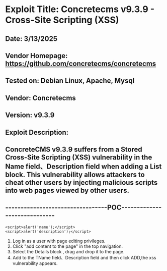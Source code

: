 # Exploit Title: Concretecms v9.3.9 - Cross-Site Scripting (XSS)
## Date: 3/13/2025
## Vendor Homepage: https://github.com/concretecms/concretecms
## Tested on: Debian Linux, Apache, Mysql
## Vendor: Concretecms
## Version: v9.3.9
## Exploit Description:
## ConcreteCMS v9.3.9 suffers from a Stored Cross-Site Scripting (XSS) vulnerability in the Name field、Description field when adding a List block. This vulnerability allows attackers to cheat other users by injecting malicious scripts into web pages viewed by other users.

## ---------------------------------POC-----------------------------

```
<script>alert('name');</script>
<script>alert('description');</script>
```

1. Log in as a user with page editing privileges.
2. Click "add content to the page" in the top navigation.
3. Select the Details block , drag and drop it to the page.
4. Add <script>alert('...');</script> to the TName field、Description field and then click ADD,the xss vulnerability appears.

